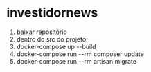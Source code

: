 # investidornews

1. baixar repositório
2. dentro do src do projeto:
3. docker-compose up --build
4. docker-compose run --rm composer update
5. docker-compose run --rm artisan migrate
